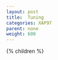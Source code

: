```yaml
---
layout: post
title:  Tuning
categories: XAP97
parent: none
weight: 600
---
```


{% children %}
